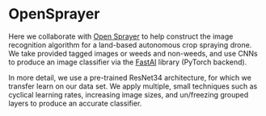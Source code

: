 # OpenSprayer

Here we collaborate with [Open Sprayer](http://www.opensprayer.com/) to help construct the image recognition algorithm for a land-based autonomous crop spraying drone. We take provided tagged images or weeds and non-weeds, and use CNNs to produce an image classifier via the [FastAI](fast.ai) library (PyTorch backend).

In more detail, we use a pre-trained ResNet34 architecture, for which we transfer learn on our data set. We apply multiple, small techniques such as cyclical learning rates, increasing image sizes, and un/freezing grouped layers to produce an accurate classifier.
